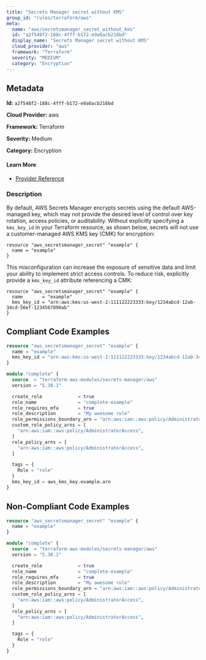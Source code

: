 ```yaml
---
title: "Secrets Manager secret without KMS"
group_id: "rules/terraform/aws"
meta:
  name: "aws/secretsmanager_secret_without_kms"
  id: "a2f548f2-188c-4fff-b172-e9a6acb216bd"
  display_name: "Secrets Manager secret without KMS"
  cloud_provider: "aws"
  framework: "Terraform"
  severity: "MEDIUM"
  category: "Encryption"
---
```

## Metadata

**Id:** `a2f548f2-188c-4fff-b172-e9a6acb216bd`

**Cloud Provider:** aws

**Framework:** Terraform

**Severity:** Medium

**Category:** Encryption

#### Learn More

 - [Provider Reference](https://registry.terraform.io/providers/hashicorp/aws/latest/docs/resources/secretsmanager_secret#kms_key_id)

### Description

 By default, AWS Secrets Manager encrypts secrets using the default AWS-managed key, which may not provide the desired level of control over key rotation, access policies, or auditability. Without explicitly specifying a `kms_key_id` in your Terraform resource, as shown below, secrets will not use a customer-managed AWS KMS key (CMK) for encryption:

```
resource "aws_secretsmanager_secret" "example" {
  name = "example"
}
```

This misconfiguration can increase the exposure of sensitive data and limit your ability to implement strict access controls. To reduce risk, explicitly provide a `kms_key_id` attribute referencing a CMK:

```
resource "aws_secretsmanager_secret" "example" {
  name       = "example"
  kms_key_id = "arn:aws:kms:us-west-2:111122223333:key/1234abcd-12ab-34cd-56ef-1234567890ab"
}
```


## Compliant Code Examples
```terraform
resource "aws_secretsmanager_secret" "example" {
  name = "example"
  kms_key_id = "arn:aws:kms:us-west-2:111122223333:key/1234abcd-12ab-34cd-56ef-1234567890ab"
}

```

```terraform
module "complete" {
  source  = "terraform-aws-modules/secrets-manager/aws"
  version = "5.30.1"

  create_role             = true
  role_name               = "complete-example"
  role_requires_mfa       = true
  role_description        = "My awesome role"
  role_permissions_boundary_arn = "arn:aws:iam::aws:policy/AdministratorAccess"
  custom_role_policy_arns = [
    "arn:aws:iam::aws:policy/AdministratorAccess",
  ]
  role_policy_arns = [
    "arn:aws:iam::aws:policy/AdministratorAccess",
  ]

  tags = {
    Role = "role"
  }
  kms_key_id = aws_kms_key.example.arn
}

```
## Non-Compliant Code Examples
```terraform
resource "aws_secretsmanager_secret" "example" {
  name = "example"
}

```

```terraform
module "complete" {
  source  = "terraform-aws-modules/secrets-manager/aws"
  version = "5.30.1"

  create_role             = true
  role_name               = "complete-example"
  role_requires_mfa       = true
  role_description        = "My awesome role"
  role_permissions_boundary_arn = "arn:aws:iam::aws:policy/AdministratorAccess"
  custom_role_policy_arns = [
    "arn:aws:iam::aws:policy/AdministratorAccess",
  ]
  role_policy_arns = [
    "arn:aws:iam::aws:policy/AdministratorAccess",
  ]

  tags = {
    Role = "role"
  }
}

```